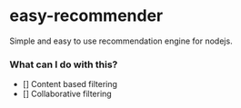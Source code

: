 # easy-recommender
Simple and easy to use recommendation engine for nodejs.

### What can I do with this?

- [] Content based filtering
- [] Collaborative filtering
